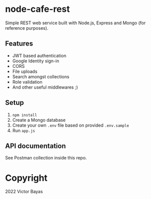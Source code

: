 # node-cafe-rest
Simple REST web service built with Node.js, Express and Mongo (for reference purposes).

## Features
- JWT based authentication
- Google Identity sign-in
- CORS
- File uploads
- Search amongst collections
- Role validation
- And other useful middlewares ;)

## Setup
1. `npm install`
2. Create a Mongo database
3. Create your own `.env` file based on provided `.env.sample`
4. Run `app.js`

## API documentation
See Postman collection inside this repo.

# Copyright
2022 Victor Bayas
